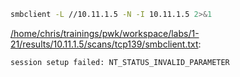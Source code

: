 ```bash
smbclient -L //10.11.1.5 -N -I 10.11.1.5 2>&1
```

[/home/chris/trainings/pwk/workspace/labs/1-21/results/10.11.1.5/scans/tcp139/smbclient.txt](file:///home/chris/trainings/pwk/workspace/labs/1-21/results/10.11.1.5/scans/tcp139/smbclient.txt):

```
session setup failed: NT_STATUS_INVALID_PARAMETER


```
